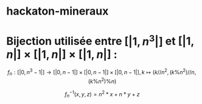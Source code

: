 # hackaton-mineraux

# Bijection utilisée entre $[|1,n^3|]$ et $[|1,n|]\times[|1,n|]\times[|1,n|]$ :
$$f_n : [|0,n^3-1|] \to [|0,n-1|]\times[|0,n-1|]\times[|0,n-1|], k \mapsto (k//n^2, (k\%n^2)//n, (k\%n^2)\%n)$$

$$f_n^{-1} (x,y,z) = n^2*x + n*y + z$$